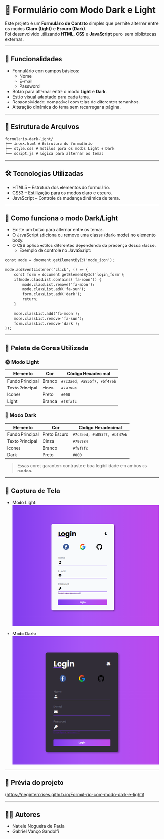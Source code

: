 # 📝 Formulário com Modo Dark e Light

Este projeto é um **Formulário de Contato** simples que permite alternar entre os modos **Claro (Light)** e **Escuro (Dark)**.  
Foi desenvolvido utilizando **HTML**, **CSS** e **JavaScript** puro, sem bibliotecas externas.

---

## 🚀 Funcionalidades

- Formulário com campos básicos:
    - Nome
    - E-mail
    - Password
- Botão para alternar entre o modo **Light** e **Dark**.
- Estilo visual adaptado para cada tema.
- Responsividade: compatível com telas de diferentes tamanhos.
- Alteração dinâmica do tema sem recarregar a página.

---

## 📁 Estrutura de Arquivos

```
formulario-dark-light/ 
├── index.html # Estrutura do formulário 
├── style.css # Estilos para os modos Light e Dark 
└── script.js # Lógica para alternar os temas
```

---

## 🛠️ Tecnologias Utilizadas

- HTML5 – Estrutura dos elementos do formulário.
- CSS3 – Estilização para os modos claro e escuro.
- JavaScript – Controle da mudança dinâmica de tema.

---

## 🎨 Como funciona o modo Dark/Light

- Existe um botão para alternar entre os temas.
- O JavaScript adiciona ou remove uma classe (dark-mode) no elemento body.
- O CSS aplica estilos diferentes dependendo da presença dessa classe.
    - Exemplo de controle no JavaScript:

```
const mode = document.getElementById('mode_icon');

mode.addEventListener('click', () => {
    const form = document.getElementById('login_form');
    if(mode.classList.contains('fa-moon')) {
        mode.classList.remove('fa-moon');
        mode.classList.add('fa-sun');
        form.classList.add('dark');
        return;
    }

    mode.classList.add('fa-moon');
    mode.classList.remove('fa-sun');
    form.classList.remove('dark');
});
```

---

## 🎨 Paleta de Cores Utilizada

### 🌞 Modo Light
| Elemento              | Cor            | Código Hexadecimal              |
|-----------------------|----------------|---------------------------------|
| Fundo Principal       | Branco         | `#7c3aed, #a855f7, #bf47eb` |
| Texto Principal       | cinza          | `#797984`                       |
| Icones                | Preto          | `#000`                          |
| Light                 | Branca         | `#f8fafc`                       |

### 🌙 Modo Dark
| Elemento              | Cor              | Código Hexadecimal |
|-----------------------|------------------|--------------------------------|
| Fundo Principal       | Preto Escuro     | `#7c3aed, #a855f7, #bf47eb`|
| Texto Principal       | Cinza            | `#797984`                      |
| Icones                | Branco           | `#f8fafc`                      |
| Dark                  | Preto            | `#000`                         |

> Essas cores garantem contraste e boa legibilidade em ambos os modos.

---

## 📸 Captura de Tela

- Modo Light:
![alt text](assets/img/image.png)

- Modo Dark:
![alt text](assets/img/image-1.png)

---

## 📸 Prévia do projeto

(https://neginterprises.github.io/Formul-rio-com-modo-dark-e-light/)

---

## 👨‍💻 Autores

- Natiele Nogueira de Paula
- Gabriel Vanço Gandolfi